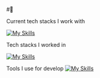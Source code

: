 #👋

Current tech stacks I work with

[![My Skills](https://skillicons.dev/icons?i=net,cs,js,ts,vue,mongodb,azure)](https://skillicons.dev)

Tech stacks I worked in

[![My Skills](https://skillicons.dev/icons?i=java,spring,angular,postgres,mongodb)](https://skillicons.dev)

Tools I use for develop
[![My Skills](https://skillicons.dev/icons?i=linux,git,vscode)](https://skillicons.dev)
 
